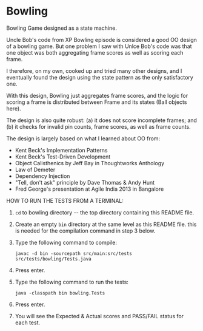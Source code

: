 Bowling
=======

Bowling Game designed as a state machine.

Uncle Bob's code from XP Bowling episode is considered a good OO design of a 
bowling game. But one problem I saw with Unlce Bob's code was that one object 
was both aggregating frame scores as well as scoring each frame.

I therefore, on my own, cooked up and tried many other designs, and I eventually 
found the design using the state pattern as the only satisfactory one.

With this design, Bowling just aggregates frame scores, and the logic for scoring a frame is distributed
between Frame and its states (Ball objects here).

The design is also quite robust: (a) it does not score incomplete frames; and 
(b) it checks for invalid pin counts, frame scores, as well as frame counts.

The design is largely based on what I learned about OO from:

- Kent Beck's Implementation Patterns
- Kent Beck's Test-Driven Development
- Object Calisthenics by Jeff Bay in Thoughtworks Anthology
- Law of Demeter
- Dependency Injection
- "Tell, don't ask" principle by Dave Thomas & Andy Hunt
- Fred George's presentation at Agile India 2013 in Bangalore


HOW TO RUN THE TESTS FROM A TERMINAL:

1. `cd` to bowling directory -- the top directory containing this README file.
2. Create an empty `bin` directory at the same level as this README file. this 
   is needed for the compilation command in step 3 below.
3. Type the following command to compile:

     ````
     javac -d bin -sourcepath src/main:src/tests  src/tests/bowling/Tests.java

4. Press enter.
5. Type the following command to run the tests:

     ````
     java -classpath bin bowling.Tests

6. Press enter.
7. You will see the Expected & Actual scores and PASS/FAIL status for each test.

